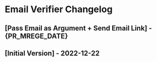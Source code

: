 # Email Verifier Changelog

## [Pass Email as Argument + Send Email Link] - {PR_MREGE_DATE}

## [Initial Version] - 2022-12-22
